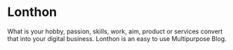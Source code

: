 # Lonthon
What is your hobby, passion, skills, work, aim, product or services convert that into your digital business. Lonthon is an easy to use Multipurpose Blog. 
